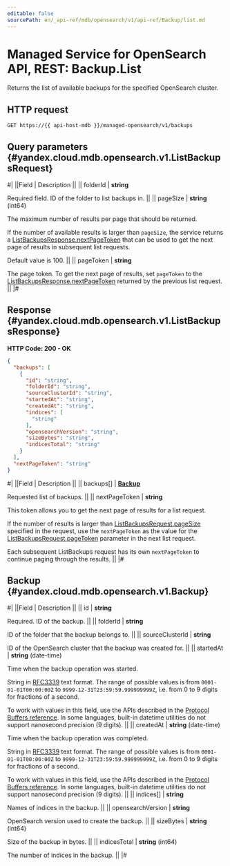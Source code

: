 ```yaml
---
editable: false
sourcePath: en/_api-ref/mdb/opensearch/v1/api-ref/Backup/list.md
---
```


# Managed Service for OpenSearch API, REST: Backup.List

Returns the list of available backups for the specified OpenSearch cluster.

## HTTP request

```
GET https://{{ api-host-mdb }}/managed-opensearch/v1/backups
```

## Query parameters {#yandex.cloud.mdb.opensearch.v1.ListBackupsRequest}

#|
||Field | Description ||
|| folderId | **string**

Required field. ID of the folder to list backups in. ||
|| pageSize | **string** (int64)

The maximum number of results per page that should be returned.

If the number of available results is larger than `pageSize`, the service returns
a [ListBackupsResponse.nextPageToken](#yandex.cloud.mdb.opensearch.v1.ListBackupsResponse) that can be used to get the next page of results
in subsequent list requests.

Default value is 100. ||
|| pageToken | **string**

The page token. To get the next page of results, set `pageToken` to the [ListBackupsResponse.nextPageToken](#yandex.cloud.mdb.opensearch.v1.ListBackupsResponse)
returned by the previous list request. ||
|#

## Response {#yandex.cloud.mdb.opensearch.v1.ListBackupsResponse}

**HTTP Code: 200 - OK**

```json
{
  "backups": [
    {
      "id": "string",
      "folderId": "string",
      "sourceClusterId": "string",
      "startedAt": "string",
      "createdAt": "string",
      "indices": [
        "string"
      ],
      "opensearchVersion": "string",
      "sizeBytes": "string",
      "indicesTotal": "string"
    }
  ],
  "nextPageToken": "string"
}
```

#|
||Field | Description ||
|| backups[] | **[Backup](#yandex.cloud.mdb.opensearch.v1.Backup)**

Requested list of backups. ||
|| nextPageToken | **string**

This token allows you to get the next page of results for a list request.

If the number of results is larger than [ListBackupsRequest.pageSize](#yandex.cloud.mdb.opensearch.v1.ListBackupsRequest) specified in the request,
use the `nextPageToken` as the value for the [ListBackupsRequest.pageToken](#yandex.cloud.mdb.opensearch.v1.ListBackupsRequest) parameter in the next list request.

Each subsequent ListBackups request has its own `nextPageToken` to continue paging through the results. ||
|#

## Backup {#yandex.cloud.mdb.opensearch.v1.Backup}

#|
||Field | Description ||
|| id | **string**

Required. ID of the backup. ||
|| folderId | **string**

ID of the folder that the backup belongs to. ||
|| sourceClusterId | **string**

ID of the OpenSearch cluster that the backup was created for. ||
|| startedAt | **string** (date-time)

Time when the backup operation was started.

String in [RFC3339](https://www.ietf.org/rfc/rfc3339.txt) text format. The range of possible values is from
`0001-01-01T00:00:00Z` to `9999-12-31T23:59:59.999999999Z`, i.e. from 0 to 9 digits for fractions of a second.

To work with values in this field, use the APIs described in the
[Protocol Buffers reference](https://developers.google.com/protocol-buffers/docs/reference/overview).
In some languages, built-in datetime utilities do not support nanosecond precision (9 digits). ||
|| createdAt | **string** (date-time)

Time when the backup operation was completed.

String in [RFC3339](https://www.ietf.org/rfc/rfc3339.txt) text format. The range of possible values is from
`0001-01-01T00:00:00Z` to `9999-12-31T23:59:59.999999999Z`, i.e. from 0 to 9 digits for fractions of a second.

To work with values in this field, use the APIs described in the
[Protocol Buffers reference](https://developers.google.com/protocol-buffers/docs/reference/overview).
In some languages, built-in datetime utilities do not support nanosecond precision (9 digits). ||
|| indices[] | **string**

Names of indices in the backup. ||
|| opensearchVersion | **string**

OpenSearch version used to create the backup. ||
|| sizeBytes | **string** (int64)

Size of the backup in bytes. ||
|| indicesTotal | **string** (int64)

The number of indices in the backup. ||
|#